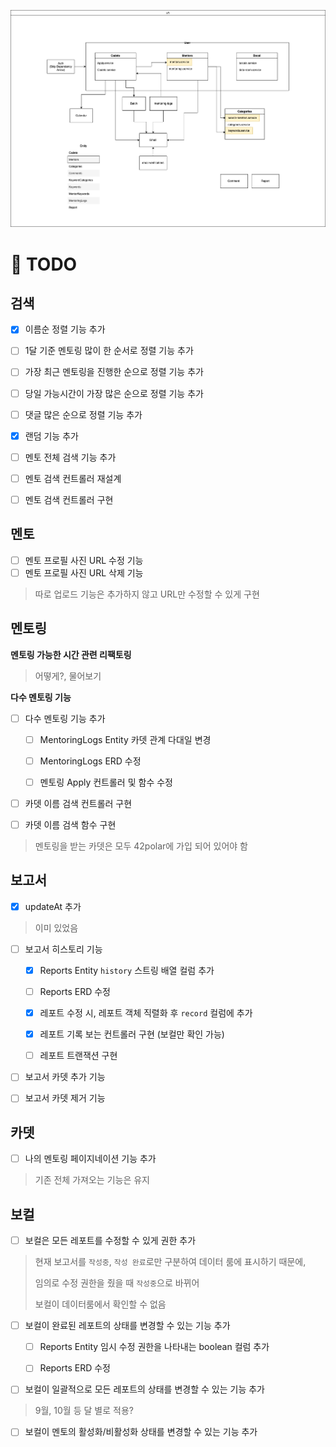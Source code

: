 ![polar](./42polar.png)

# 📝 TODO

## 검색

- [x] 이름순 정렬 기능 추가

- [ ] 1달 기준 멘토링 많이 한 순서로 정렬 기능 추가

- [ ] 가장 최근 멘토링을 진행한 순으로 정렬 기능 추가

- [ ] 당일 가능시간이 가장 많은 순으로 정렬 기능 추가

- [ ] 댓글 많은 순으로 정렬 기능 추가

- [x] 랜덤 기능 추가

- [ ] 멘토 전체 검색 기능 추가

- [ ] 멘토 검색 컨트롤러 재설계

- [ ] 멘토 검색 컨트롤러 구현

## 멘토

- [ ] 멘토 프로필 사진 URL 수정 기능
- [ ] 멘토 프로필 사진 URL 삭제 기능

> 따로 업로드 기능은 추가하지 않고 URL만 수정할 수 있게 구현

## 멘토링

**멘토링 가능한 시간 관련 리팩토링**

> 어떻게?, 물어보기

**다수 멘토링 기능**

- [ ] 다수 멘토링 기능 추가

  - [ ] MentoringLogs Entity 카뎃 관계 다대일 변경

  - [ ] MentoringLogs ERD 수정

  - [ ] 멘토링 Apply 컨트롤러 및 함수 수정

- [ ] 카뎃 이름 검색 컨트롤러 구현

- [ ] 카뎃 이름 검색 함수 구현

> 멘토링을 받는 카뎃은 모두 42polar에 가입 되어 있어야 함

## 보고서

- [x] updateAt 추가

> 이미 있었음

- [ ] 보고서 히스토리 기능

  - [x] Reports Entity `history` 스트링 배열 컬럼 추가

  - [ ] Reports ERD 수정

  - [x] 레포트 수정 시, 레포트 객체 직렬화 후 `record` 컬럼에 추가

  - [x] 레포트 기록 보는 컨트롤러 구현 (보컬만 확인 가능)

  - [ ] 레포트 트랜잭션 구현

- [ ] 보고서 카뎃 추가 기능

- [ ] 보고서 카뎃 제거 기능

## 카뎃

- [ ] 나의 멘토링 페이지네이션 기능 추가

> 기존 전체 가져오는 기능은 유지

## 보컬

- [ ] 보컬은 모든 레포트를 수정할 수 있게 권한 추가

> 현재 보고서를 `작성중`, `작성 완료`로만 구분하여 데이터 룸에 표시하기 때문에,
>
> 임의로 수정 권한을 줬을 때 `작성중`으로 바뀌어
>
> 보컬이 데이터룸에서 확인할 수 없음

- [ ] 보컬이 완료된 레포트의 상태를 변경할 수 있는 기능 추가

  - [ ] Reports Entity 임시 수정 권한을 나타내는 boolean 컬럼 추가

  - [ ] Reports ERD 수정

- [ ] 보컬이 일괄적으로 모든 레포트의 상태를 변경할 수 있는 기능 추가

> 9월, 10월 등 달 별로 적용?

- [ ] 보컬이 멘토의 활성화/비활성화 상태를 변경할 수 있는 기능 추가
